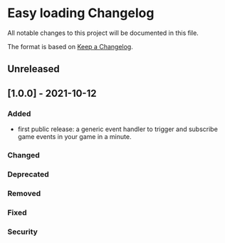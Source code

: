 # Easy loading Changelog
All notable changes to this project will be documented in this file.

The format is based on [Keep a Changelog](https://keepachangelog.com/en/1.0.0/).

## Unreleased

## [1.0.0] - 2021-10-12

### Added
- first public release: a generic event handler to trigger and subscribe game events in your game in a minute.

### Changed

### Deprecated

### Removed

### Fixed

### Security
